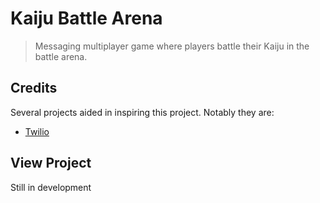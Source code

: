 # Kaiju Battle Arena
> Messaging multiplayer game where players battle their Kaiju in the battle arena.

## Credits
Several projects aided in inspiring this project. Notably they are:

- [Twilio](https://www.twilio.com/)

## View Project
Still in development
